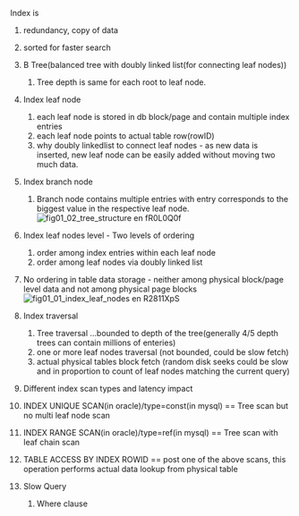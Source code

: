Index is
1. redundancy, copy of data
2. sorted for faster search
3. B Tree(balanced tree with doubly linked list(for connecting leaf nodes))
   1. Tree depth is same for each root to leaf node.
5. Index leaf node
   1. each leaf node is stored in db block/page and contain multiple index entries
	 2. each leaf node points to actual table row(rowID)
	3. why doubly linkedlist to connect leaf nodes - as new data is inserted, new leaf node can be easily added without moving two much data.

6. Index branch node
    1. Branch node contains multiple entries with entry corresponds to the biggest value in the respective leaf node.
![fig01_02_tree_structure en fR0L0Q0f](https://github.com/khatwaniNikhil/RDBMS_learning/assets/3686308/4922f6de-4c73-4439-a3ba-3c548916ac8c)

5. Index leaf nodes level - Two levels of ordering 
   1. order among index entries within each leaf node
   2. order among leaf nodes via doubly linked list
      
6. No ordering in table data storage - neither among physical block/page level data and not among physical page blocks
![fig01_01_index_leaf_nodes en R2811XpS](https://github.com/khatwaniNikhil/RDBMS_learning/assets/3686308/d95bae97-b949-4fcb-be69-90bbabc4bdec)

7. Index traversal
   1. Tree traversal ...bounded to depth of the tree(generally 4/5 depth trees can contain millions of enteries)
   2. one or more leaf nodes traversal (not bounded, could be slow fetch)
   3. actual physical tables block fetch (random disk seeks could be slow and in proportion to count of leaf nodes matching the current query)

8. Different index scan types and latency impact
1. INDEX UNIQUE SCAN(in oracle)/type=const(in mysql)  == Tree scan but no multi leaf node scan
2. INDEX RANGE SCAN(in oracle)/type=ref(in mysql) ==  Tree scan with leaf chain scan
3. TABLE ACCESS BY INDEX ROWID == post one of the above scans, this operation performs actual data lookup from physical table 

9. Slow Query
   1. Where clause

	

